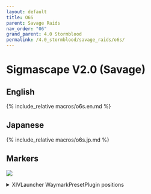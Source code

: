 ```yaml
---
layout: default
title: O6S
parent: Savage Raids
nav_order: "06"
grand_parent: 4.0 Stormblood
permalink: /4.0_stormblood/savage_raids/o6s/
---
```


# Sigmascape V2.0 (Savage)

## English

{% include_relative macros/o6s.en.md %}

## Japanese

{% include_relative macros/o6s.jp.md %}

## Markers

![]({{site.baseurl}}/images/4.0_stormblood/o6s/markers.jpg)
<details markdown=block>
<summary>XIVLauncher WaymarkPresetPlugin positions</summary>

```json
{
  "Name":"O6S",
  "MapID":293,
  "A":{"X":-21.0,"Y":0.008,"Z":7.9,"ID":0,"Active":true},
  "B":{"X":-8.4,"Y":0.007,"Z":5.5,"ID":1,"Active":true},
  "C":{"X":-15.2,"Y":0.008,"Z":13.7,"ID":2,"Active":true},
  "D":{"X":21.0,"Y":0.008,"Z":-7.9,"ID":3,"Active":true},
  "One":{"X":0.0,"Y":0.0,"Z":0.0,"ID":4,"Active":false},
  "Two":{"X":0.0,"Y":0.0,"Z":0.0,"ID":5,"Active":false},
  "Three":{"X":0.0,"Y":0.0,"Z":0.0,"ID":6,"Active":false},
  "Four":{"X":0.0,"Y":0.0,"Z":0.0,"ID":7,"Active":false}
}
```

</details>

<script data-goatcounter="https://xivjpraids.goatcounter.com/count"
        async src="//gc.zgo.at/count.js"></script>
